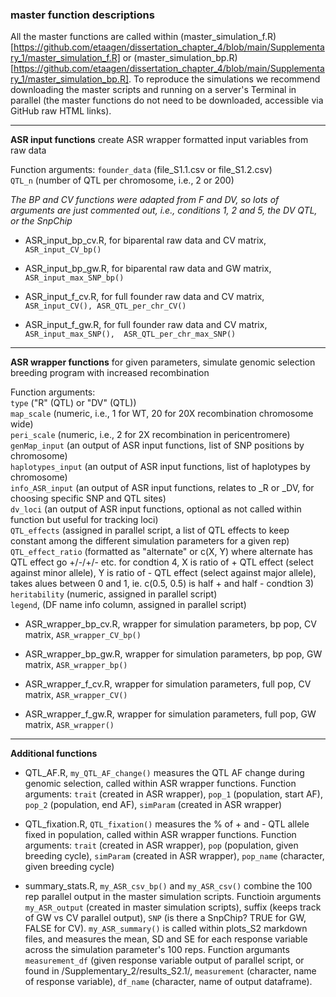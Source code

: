 ### master function descriptions   

All the master functions are called within (master_simulation_f.R)[https://github.com/etaagen/dissertation_chapter_4/blob/main/Supplementary_1/master_simulation_f.R] or (master_simulation_bp.R)[https://github.com/etaagen/dissertation_chapter_4/blob/main/Supplementary_1/master_simulation_bp.R]. To reproduce the simulations we recommend downloading the master scripts and running on a server's Terminal in parallel (the master functions do not need to be downloaded, accessible via GitHub raw HTML links).  

---- 

**ASR input functions** create ASR wrapper formatted input variables from raw data    

Function arguments: 
`founder_data` (file_S1.1.csv or file_S1.2.csv)   
`QTL_n` (number of QTL per chromosome, i.e., 2 or 200)     

*The BP and CV functions were adapted from F and DV, so lots of arguments are just commented out, i.e., conditions 1, 2 and 5, the DV QTL, or the SnpChip*   

* ASR_input_bp_cv.R, for biparental raw data and CV matrix, `ASR_input_CV_bp()`  

* ASR_input_bp_gw.R, for biparental raw data and GW matrix, `ASR_input_max_SNP_bp()`  

* ASR_input_f_cv.R,  for full founder raw data and CV matrix, `ASR_input_CV(), ASR_QTL_per_chr_CV()`  

* ASR_input_f_gw.R,  for full founder raw data and CV matrix, `ASR_input_max_SNP(),  ASR_QTL_per_chr_max_SNP()`   

---- 

**ASR wrapper functions** for given parameters, simulate genomic selection breeding program with increased recombination   

Function arguments:   
`type` ("R" (QTL) or "DV" (QTL))    
`map_scale` (numeric, i.e., 1 for WT, 20 for 20X recombination chromosome wide)   
`peri_scale` (numeric, i.e., 2 for 2X recombination in pericentromere)   
`genMap_input` (an output of ASR input functions, list of SNP positions by chromosome)  
`haplotypes_input` (an output of ASR input functions, list of haplotypes by chromosome)  
`info_ASR_input` (an output of ASR input functions, relates to _R or _DV, for choosing specific SNP and QTL sites)   
`dv_loci` (an output of ASR input functions, optional as not called within function but useful for tracking loci)  
`QTL_effects` (assigned in parallel script, a list of QTL effects to keep constant among the different simulation parameters for a given rep)  
`QTL_effect_ratio` (formatted as "alternate" or c(X, Y) where alternate has QTL effect go +/-/+/- etc. for condtion 4, X is ratio of + QTL effect (select against minor allele), Y is ratio of - QTL effect (select against major allele), takes alues between 0 and 1, ie. c(0.5, 0.5) is half + and half - condtion 3)   
`heritability` (numeric, assigned in parallel script)  
`legend`, (DF name info column, assigned in parallel script)  

* ASR_wrapper_bp_cv.R, wrapper for simulation parameters, bp pop, CV matrix, `ASR_wrapper_CV_bp()`   

* ASR_wrapper_bp_gw.R, wrapper for simulation parameters, bp pop, GW matrix, `ASR_wrapper_bp()`     

* ASR_wrapper_f_cv.R, wrapper for simulation parameters, full pop, CV matrix, `ASR_wrapper_CV()`   

* ASR_wrapper_f_gw.R, wrapper for simulation parameters, full pop, GW matrix, `ASR_wrapper()`  

---- 

**Additional functions**  

* QTL_AF.R, `my_QTL_AF_change()` measures the QTL AF change during genomic selection, called within ASR wrapper functions. Function arguments: `trait` (created in ASR wrapper), `pop_1` (population, start AF), `pop_2` (population, end AF), `simParam` (created in ASR wrapper)  

* QTL_fixation.R, `QTL_fixation()` measures the % of + and - QTL allele fixed in population, called within ASR wrapper functions. Function arguments: `trait` (created in ASR wrapper), `pop` (population, given breeding cycle), `simParam` (created in ASR wrapper), `pop_name` (character, given breeding cycle)   

* summary_stats.R, `my_ASR_csv_bp()` and `my_ASR_csv()` combine the 100 rep parallel output in the master simulation scripts. Functioin arguments `my_ASR_output` (created in master simulation scripts), suffix (keeps track of GW vs CV parallel output), `SNP` (is there a SnpChip? TRUE for GW, FALSE for CV). `my_ASR_summary()` is called within plots_S2 markdown files, and measures the mean, SD and SE for each response variable across the simulation parameter's 100 reps. Function argumants `measurement_df` (given response variable output of parallel script, or found in /Supplementary_2/results_S2.1/, `measurement` (character, name of response variable), `df_name` (character, name of output dataframe).  
